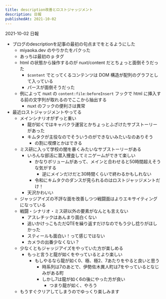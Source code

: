 ```yaml
---
title: description改善とロストジャッジメント
description: 日報
publishedAt: 2021-10-02
---
```


2021-10-02 日報

- ブログのdescriptionを記事の最初の句点までをとるようにした
  - miyaoka.dev のやりかたをパクった
  - あっちは最初の p タグ
  - html の状態から操作するのが nuxt/content だとちょっと面倒そうだった
    -  `$content` でとってくるコンテンツは DOM 構造が配列のグラフとして入っている
      - パースが面倒そうだった
  - 例によって nuxt の `content:file:beforeInsert` フックで html に挿入する前の文字列が取れるのでここから抽出する
    - nuxt のフックの便利さは異常
- 最近ロストジャッジメントやってる
  - メインシナリオがずっと重い
    - 龍が如くではキャバクラ運営とかちょっとふざけたサブストーリーがあった
    - キムタクが主役なのでそういうのができないみたいなのありそう
      - の割に喫煙とかはできる
  - ミス研に入って学校の闇を暴くみたいなサブストーリーがある
    - いろんな部活に潜入捜査してミニゲームができて楽しい
      - かなりボリュームがあって、メインと合わせると50時間超えそうな気がする
        - 逆にメインだけだと30時間くらいで終わるかもしれない
      - 令和にキムタクのダンスが見られるのはロストジャッジメントだけ！
    - 天沢かわいい
  - ジャッジアイズの不評な面を改善しつつ戦闘面はよりエキサイティングになっている
  - 戦闘・シナリオ・ミス研以外の要素がなんとも言えない
    - アスレチックはあんまり面白くない
    - 追いかけっこもただQTEを繰り返すだけなのでもう少し捻りがほしかった
    - スティールも面白い！って感じではない
    - カメラの出番少なくない？
  - 少なくともジャッジアイズをやっていた方が楽しめる
    - もっと言うと龍が如くをやっているとより楽しい
      - もしやるなら龍が如く0、極、極2、7あたりをやると良いと思う
        - 時系列は7のあとで、伊勢佐木異人町は7をやっているとなじみがある町
        - しかし7は龍が如く6の後にやった方が良い
          - つまり龍が如く、やろう
  - もうすぐクリアしてしまうのでゆっくり楽しみます
  


